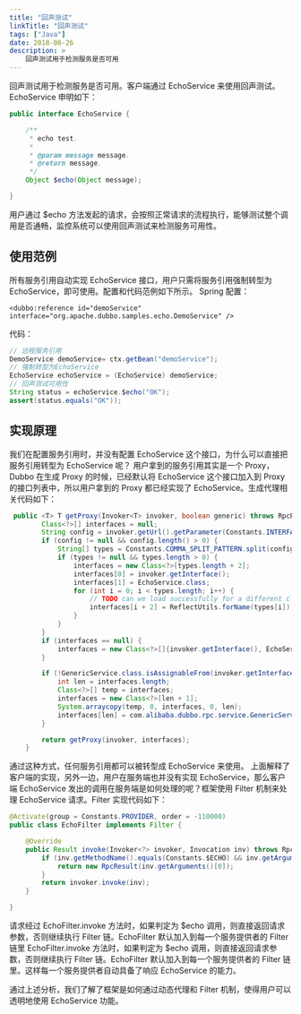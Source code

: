 ```yaml
---
title: "回声测试"
linkTitle: "回声测试"
tags: ["Java"]
date: 2018-06-26
description: >
    回声测试用于检测服务是否可用
---
```


回声测试用于检测服务是否可用。客户端通过 EchoService 来使用回声测试。EchoService 申明如下：

```Java
public interface EchoService {

    /**
     * echo test.
     *
     * @param message message.
     * @return message.
     */
    Object $echo(Object message);

}
```
用户通过 $echo 方法发起的请求，会按照正常请求的流程执行，能够测试整个调用是否通畅，监控系统可以使用回声测试来检测服务可用性。

## 使用范例

所有服务引用自动实现 EchoService 接口，用户只需将服务引用强制转型为 EchoService，即可使用。配置和代码范例如下所示。
Spring 配置：

```
<dubbo:reference id="demoService" interface="org.apache.dubbo.samples.echo.DemoService" />
```
代码：

```Java
// 远程服务引用
DemoService demoService= ctx.getBean("demoService");
// 强制转型为EchoService
EchoService echoService = (EchoService) demoService;
// 回声测试可用性
String status = echoService.$echo("OK");
assert(status.equals("OK"));
```
## 实现原理

我们在配置服务引用时，并没有配置 EchoService 这个接口，为什么可以直接把服务引用转型为 EchoService 呢？
用户拿到的服务引用其实是一个 Proxy，Dubbo 在生成 Proxy 的时候，已经默认将 EchoService 这个接口加入到 Proxy 的接口列表中，所以用户拿到的 Proxy 都已经实现了 EchoService。生成代理相关代码如下：

```Java
 public <T> T getProxy(Invoker<T> invoker, boolean generic) throws RpcException {
        Class<?>[] interfaces = null;
        String config = invoker.getUrl().getParameter(Constants.INTERFACES);
        if (config != null && config.length() > 0) {
            String[] types = Constants.COMMA_SPLIT_PATTERN.split(config);
            if (types != null && types.length > 0) {
                interfaces = new Class<?>[types.length + 2];
                interfaces[0] = invoker.getInterface();
                interfaces[1] = EchoService.class;
                for (int i = 0; i < types.length; i++) {
                    // TODO can we load successfully for a different classloader?.
                    interfaces[i + 2] = ReflectUtils.forName(types[i]);
                }
            }
        }
        if (interfaces == null) {
            interfaces = new Class<?>[]{invoker.getInterface(), EchoService.class};
        }

        if (!GenericService.class.isAssignableFrom(invoker.getInterface()) && generic) {
            int len = interfaces.length;
            Class<?>[] temp = interfaces;
            interfaces = new Class<?>[len + 1];
            System.arraycopy(temp, 0, interfaces, 0, len);
            interfaces[len] = com.alibaba.dubbo.rpc.service.GenericService.class;
        }

        return getProxy(invoker, interfaces);
    }
```
通过这种方式，任何服务引用都可以被转型成 EchoService 来使用。
上面解释了客户端的实现，另外一边，用户在服务端也并没有实现 EchoService，那么客户端 EchoService 发出的调用在服务端是如何处理的呢？框架使用 Filter 机制来处理 EchoService 请求。Filter 实现代码如下：

```Java
@Activate(group = Constants.PROVIDER, order = -110000)
public class EchoFilter implements Filter {

    @Override
    public Result invoke(Invoker<?> invoker, Invocation inv) throws RpcException {
        if (inv.getMethodName().equals(Constants.$ECHO) && inv.getArguments() != null && inv.getArguments().length == 1) {
            return new RpcResult(inv.getArguments()[0]);
        }
        return invoker.invoke(inv);
    }

}
```
请求经过 EchoFilter.invoke 方法时，如果判定为 $echo 调用，则直接返回请求参数，否则继续执行 Filter 链。EchoFilter 默认加入到每一个服务提供者的 Filter 链里 EchoFilter.invoke 方法时，如果判定为 $echo 调用，则直接返回请求参数，否则继续执行 Filter 链。EchoFilter 默认加入到每一个服务提供者的 Filter 链里。这样每一个服务提供者自动具备了响应 EchoService 的能力。

通过上述分析，我们了解了框架是如何通过动态代理和 Filter 机制，使得用户可以透明地使用 EchoService 功能。
